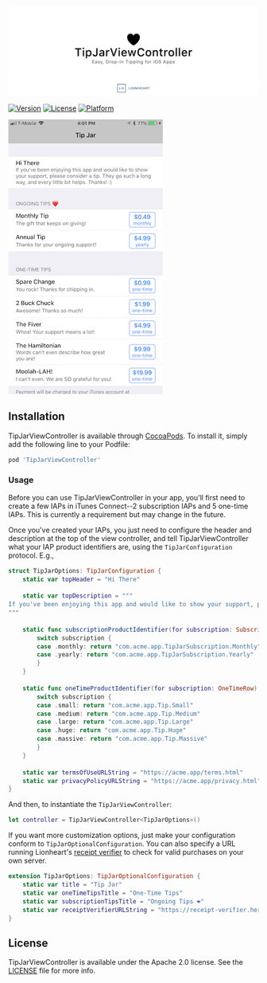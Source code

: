 <!--
Copyright 2012-2018 Lionheart Software LLC

Licensed under the Apache License, Version 2.0 (the "License");
you may not use this file except in compliance with the License.
You may obtain a copy of the License at

   http://www.apache.org/licenses/LICENSE-2.0

Unless required by applicable law or agreed to in writing, software
distributed under the License is distributed on an "AS IS" BASIS,
WITHOUT WARRANTIES OR CONDITIONS OF ANY KIND, either express or implied.
See the License for the specific language governing permissions and
limitations under the License.
-->

![](meta/repo-banner.png)
[![](meta/repo-banner-bottom.png)][lionheart-url]

<!-- [![CI Status][ci-badge]][travis-repo-url] -->
[![Version][version-badge]][cocoapods-repo-url]
[![License][license-badge]][cocoapods-repo-url]
[![Platform][platform-badge]][cocoapods-repo-url]

<!--
[![CocoaPods][downloads-badge]][cocoapods-repo-url]
[![CocoaPods][downloads-monthly-badge]][cocoapods-repo-url]
-->

![](screenshot.jpeg)

## Installation

TipJarViewController is available through [CocoaPods](https://cocoapods.org). To install
it, simply add the following line to your Podfile:

```ruby
pod 'TipJarViewController'
```

### Usage

Before you can use TipJarViewController in your app, you'll first need to create a few IAPs in iTunes Connect--2 subscription IAPs and 5 one-time IAPs. This is currently a requirement but may change in the future.

Once you've created your IAPs, you just need to configure the header and description at the top of the view controller, and tell TipJarViewController what your IAP product identifiers are, using the `TipJarConfiguration` protocol. E.g.,

```swift
struct TipJarOptions: TipJarConfiguration {
    static var topHeader = "Hi There"

    static var topDescription = """
If you've been enjoying this app and would like to show your support, please consider a tip. They go such a long way, and every little bit helps. Thanks! :)
"""

    static func subscriptionProductIdentifier(for subscription: SubscriptionRow) -> String {
        switch subscription {
        case .monthly: return "com.acme.app.TipJarSubscription.Monthly"
        case .yearly: return "com.acme.app.TipJarSubscription.Yearly"
        }
    }

    static func oneTimeProductIdentifier(for subscription: OneTimeRow) -> String {
        switch subscription {
        case .small: return "com.acme.app.Tip.Small"
        case .medium: return "com.acme.app.Tip.Medium"
        case .large: return "com.acme.app.Tip.Large"
        case .huge: return "com.acme.app.Tip.Huge"
        case .massive: return "com.acme.app.Tip.Massive"
        }
    }

    static var termsOfUseURLString = "https://acme.app/terms.html"
    static var privacyPolicyURLString = "https://acme.app/privacy.html"
}
```

And then, to instantiate the `TipJarViewController`:

```swift
let controller = TipJarViewController<TipJarOptions>()
```

If you want more customization options, just make your configuration conform to `TipJarOptionalConfiguration`. You can also specify a URL running Lionheart's [receipt verifier](https://github.com/lionheart/in_app_purchase_receipt_verifier) to check for valid purchases on your own server.

```swift
extension TipJarOptions: TipJarOptionalConfiguration {
    static var title = "Tip Jar"
    static var oneTimeTipsTitle = "One-Time Tips"
    static var subscriptionTipsTitle = "Ongoing Tips ❤️"
    static var receiptVerifierURLString = "https://receipt-verifier.herokuapp.com/verify"
}
```

## License

TipJarViewController is available under the Apache 2.0 license. See the [LICENSE](LICENSE) file for more info.

<!-- Images -->

[ci-badge]: https://img.shields.io/travis/lionheart/TipJarViewController.svg?style=flat
[version-badge]: https://img.shields.io/cocoapods/v/TipJarViewController.svg?style=flat
[license-badge]: https://img.shields.io/cocoapods/l/TipJarViewController.svg?style=flat
[platform-badge]: https://img.shields.io/cocoapods/p/TipJarViewController.svg?style=flat
[downloads-badge]: https://img.shields.io/cocoapods/dt/TipJarViewController.svg?style=flat
[downloads-monthly-badge]: https://img.shields.io/cocoapods/dm/TipJarViewController.svg?style=flat

<!-- Links -->

[semver-url]: http://www.semver.org
[travis-repo-url]: https://travis-ci.org/lionheart/TipJarViewController
[cocoapods-url]: http://cocoapods.org
[cocoapods-repo-url]: http://cocoapods.org/pods/TipJarViewController
[doc-url]: https://code.lionheart.software/TipJarViewController/
[lionheart-url]: https://lionheartsw.com/

